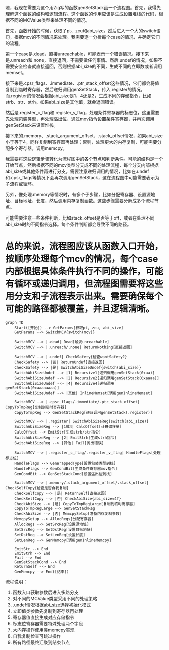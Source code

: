 嗯，我现在需要为这个用Zig写的函数genSetStack画一个流程图。首先，我得先理解这个函数的结构和逻辑流程。这个函数的作用应该是生成设置堆栈的代码，根据不同的MCValue类型来处理不同的情况。

首先，函数开始的时候，获取了pt、zcu和abi_size。然后进入一个大的switch语句，根据mcv的不同情况来处理。我需要逐一分析每个case的情况，并确定它们的流程。

第一个case是.dead，直接unreachable，可能表示一个错误情况。接下来是.unreach和.none，直接返回，不需要做任何事情。然后.undef的情况，如果不需要安全检查就直接返回，否则根据abi_size的不同，生成不同的立即数或者调用memset。

接下来是.cpsr_flags、.immediate、.ptr_stack_offset这些情况，它们都会将值复制到临时寄存器，然后递归调用genSetStack，传入.register的情况。而.register的情况会根据abi_size是1、4还是2，生成不同的存储指令，比如strb、str、strh。如果abi_size是其他值，就会返回错误。

然后是.register_c_flag和.register_v_flag，处理条件寄存器的标志位，这里需要先处理包装类型，再处理溢出位，通过mov指令设置条件寄存器，并再次调用genSetStack来设置堆栈。

接下来的.memory、.stack_argument_offset、.stack_offset情况，如果abi_size小于等于4，同样复制到寄存器再处理；否则，处理更大的内存复制，可能需要分配多个寄存器，调用memcpy。

我需要将这些逻辑步骤转化为流程图中的各个节点和判断条件。可能的结构是一个开始节点，然后根据不同的mcv类型分支成不同的处理流程，每个分支内部根据abi_size或其他条件再进行分支。需要注意递归调用的情况，比如在.undef和.cpsr_flags等情况下会再次调用genSetStack，这在流程图中可能需要表示为子流程或循环。

另外，像处理.memory等情况时，有多个子步骤，比如分配寄存器、设置源地址、目标地址、长度，然后调用内存复制函数。这些步骤需要分解成多个流程节点。

可能需要注意一些条件判断，比如stack_offset是否等于off，或者在处理不同abi_size时的不同指令选择。每个条件判断都会导致不同的路径。

总的来说，流程图应该从函数入口开始，按顺序处理每个mcv的情况，每个case内部根据具体条件执行不同的操作，可能有循环或递归调用，但流程图需要将这些用分支和子流程表示出来。需要确保每个可能的路径都被覆盖，并且逻辑清晰。
================================================
```mermaid
graph TD
    Start([开始]) --> GetParams[获取pt, zcu, abi_size]
    GetParams --> SwitchMCV{switch(mcv)}
    
    SwitchMCV --> |.dead| Dead[触发unreachable]
    SwitchMCV --> |.unreach/.none| ReturnNothing[直接返回]
    
    SwitchMCV --> |.undef| CheckSafety{检查wantSafety?}
    CheckSafety --> |否| ReturnUndef[直接返回]
    CheckSafety --> |是| SwitchAbiSizeUndef{switch(abi_size)}
    SwitchAbiSizeUndef --> |1| Recursive1[递归调用genSetStack(0xaa)]
    SwitchAbiSizeUndef --> |2| Recursive2[递归调用genSetStack(0xaaaa)]
    SwitchAbiSizeUndef --> |4| Recursive4[递归调用genSetStack(0xaaaaaaaa)]
    SwitchAbiSizeUndef --> |其他| InlineMemset[调用genInlineMemset]
    
    SwitchMCV --> |.cpsr_flags/.immediate/.ptr_stack_offset| CopyToTmpReg[复制到临时寄存器]
    CopyToTmpReg --> GenSetStackReg[递归调用genSetStack(.register)]
    
    SwitchMCV --> |.register| SwitchAbiSizeReg{switch(abi_size)}
    SwitchAbiSizeReg --> |1或4| CalcOffset[计算偏移量]
    CalcOffset --> EmitStr[生成strb/str指令]
    SwitchAbiSizeReg --> |2| EmitStrh[生成strh指令]
    SwitchAbiSizeReg --> |其他| Fail[抛出错误]
    
    SwitchMCV --> |.register_c_flag/.register_v_flag| HandleFlags[处理标志位]
    HandleFlags --> GenWrappedType[设置包装类型到栈]
    HandleFlags --> GenCondBit[生成条件寄存器mov指令]
    GenCondBit --> GenSetStackCond[设置溢出位到栈]
    
    SwitchMCV --> |.memory/.stack_argument_offset/.stack_offset| CheckSelfCopy{检查是否自我复制}
    CheckSelfCopy --> |是| ReturnSelf[直接返回]
    CheckSelfCopy --> |否| CheckAbiSize{abi_size≤4?}
    CheckAbiSize --> |是| CopyToTmpRegLarge[复制到临时寄存器]
    CopyToTmpRegLarge --> GenSetStackReg
    CheckAbiSize --> |否| MemcpySetup[准备内存复制参数]
    MemcpySetup --> AllocRegs[分配寄存器]
    AllocRegs --> SetSrcReg[设置源地址]
    SetSrcReg --> SetDstReg[设置目标地址]
    SetDstReg --> SetLenReg[设置长度]
    SetLenReg --> GenMemcpy[调用genInlineMemcpy]
    
    EmitStr --> End
    EmitStrh --> End
    Fail --> End
    GenSetStackCond --> End
    ReturnSelf --> End
    GenMemcpy --> End([结束])
``` 

流程说明：
1. 函数入口获取参数后进入多路分支
2. 对不同的MCValue类型采用不同的处理策略
3. .undef情况根据abi_size选择初始化模式
4. 立即值类参数先复制到寄存器再处理
5. 寄存器值直接生成对应存储指令
6. 标志位寄存器需要特殊处理两个字段
7. 大内存操作使用类memcpy实现
8. 自我复制检查可跳过操作
9. 所有路径最终汇聚到结束节点